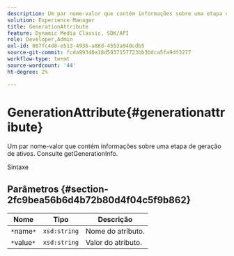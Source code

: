```yaml
---
description: Um par nome-valor que contém informações sobre uma etapa de geração de ativos. Consulte getGenerationInfo.
solution: Experience Manager
title: GenerationAttribute
feature: Dynamic Media Classic, SDK/API
role: Developer,Admin
exl-id: 007fc4d8-e513-4936-a88d-4553a940cdb5
source-git-commit: fcda99340a18d5037157723bb3bdca5fa9df3277
workflow-type: tm+mt
source-wordcount: '44'
ht-degree: 2%

---
```


# GenerationAttribute{#generationattribute}

Um par nome-valor que contém informações sobre uma etapa de geração de ativos. Consulte getGenerationInfo.

Sintaxe

## Parâmetros {#section-2fc9bea56b6d4b72b80d4f04c5f9b862}

| Nome | Tipo | Descrição |
|---|---|---|
| `*`name`*` | `xsd:string` | Nome do atributo. |
| `*`value`*` | `xsd:string` | Valor do atributo. |
